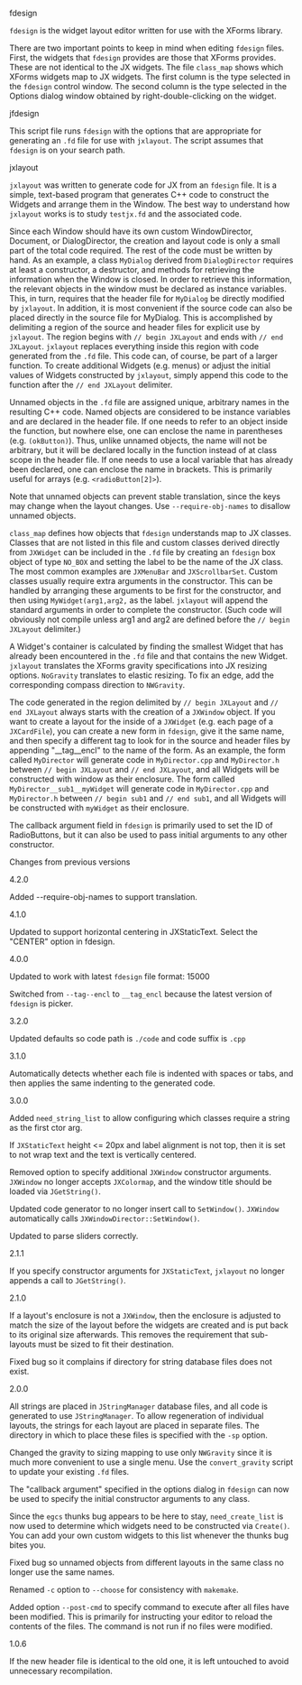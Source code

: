 fdesign

`fdesign` is the widget layout editor written for use with the XForms
library.

There are two important points to keep in mind when editing `fdesign`
files.  First, the widgets that `fdesign` provides are those that XForms
provides.  These are not identical to the JX widgets.  The file `class_map`
shows which XForms widgets map to JX widgets.  The first column is the type
selected in the `fdesign` control window.  The second column is the type
selected in the Options dialog window obtained by right-double-clicking on
the widget.

jfdesign

This script file runs `fdesign` with the options that are appropriate for
generating an `.fd` file for use with `jxlayout`.  The script assumes that
`fdesign` is on your search path.

jxlayout

`jxlayout` was written to generate code for JX from an `fdesign` file.  It
is a simple, text-based program that generates C++ code to construct the
Widgets and arrange them in the Window.  The best way to understand how
`jxlayout` works is to study `testjx.fd` and the associated code.

Since each Window should have its own custom WindowDirector, Document, or
DialogDirector, the creation and layout code is only a small part of the
total code required.  The rest of the code must be written by hand.  As an
example, a class `MyDialog` derived from `DialogDirector` requires at least
a constructor, a destructor, and methods for retrieving the information
when the Window is closed.  In order to retrieve this information, the
relevant objects in the window must be declared as instance variables.
This, in turn, requires that the header file for `MyDialog` be directly
modified by `jxlayout`.  In addition, it is most convenient if the source
code can also be placed directly in the source file for MyDialog.  This is
accomplished by delimiting a region of the source and header files for
explicit use by `jxlayout`.  The region begins with `// begin JXLayout` and
ends with `// end JXLayout`.  `jxlayout` replaces everything inside this
region with code generated from the `.fd` file.  This code can, of course,
be part of a larger function.  To create additional Widgets (e.g. menus) or
adjust the initial values of Widgets constructed by `jxlayout`, simply
append this code to the function after the `// end JXLayout` delimiter.

Unnamed objects in the `.fd` file are assigned unique, arbitrary names in
the resulting C++ code.  Named objects are considered to be instance
variables and are declared in the header file.  If one needs to refer to an
object inside the function, but nowhere else, one can enclose the name in
parentheses (e.g.  `(okButton)`).  Thus, unlike unnamed objects, the name
will not be arbitrary, but it will be declared locally in the function
instead of at class scope in the header file.  If one needs to use a local
variable that has already been declared, one can enclose the name in
brackets.  This is primarily useful for arrays (e.g. `<radioButton[2]>`).

Note that unnamed objects can prevent stable translation, since the keys
may change when the layout changes.  Use `--require-obj-names` to disallow
unnamed objects.

`class_map` defines how objects that `fdesign` understands map to JX
classes.  Classes that are not listed in this file and custom classes
derived directly from `JXWidget` can be included in the `.fd` file by
creating an `fdesign` box object of type `NO_BOX` and setting the label to
be the name of the JX class.  The most common examples are `JXMenuBar` and
`JXScrollbarSet`.  Custom classes usually require extra arguments in the
constructor.  This can be handled by arranging these arguments to be first
for the constructor, and then using `MyWidget(arg1,arg2,` as the label.
`jxlayout` will append the standard arguments in order to complete the
constructor.  (Such code will obviously not compile unless arg1 and arg2
are defined before the `// begin JXLayout` delimiter.)

A Widget's container is calculated by finding the smallest Widget that has
already been encountered in the `.fd` file and that contains the new
Widget.  `jxlayout` translates the XForms gravity specifications into JX
resizing options.  `NoGravity` translates to elastic resizing.  To fix an
edge, add the corresponding compass direction to `NWGravity`.

The code generated in the region delimited by `// begin JXLayout` and `//
end JXLayout` always starts with the creation of a `JXWindow` object.  If
you want to create a layout for the inside of a `JXWidget` (e.g. each page
of a `JXCardFile`), you can create a new form in `fdesign`, give it the
same name, and then specify a different tag to look for in the source and
header files by appending "__tag__encl" to the name of the form.  As an
example, the form called `MyDirector` will generate code in
`MyDirector.cpp` and `MyDirector.h` between `// begin JXLayout` and `// end
JXLayout`, and all Widgets will be constructed with window as their
enclosure.  The form called `MyDirector__sub1__myWidget` will generate code
in `MyDirector.cpp` and `MyDirector.h` between `// begin sub1` and `// end
sub1`, and all Widgets will be constructed with `myWidget` as their
enclosure.

The callback argument field in `fdesign` is primarily used to set the ID of
RadioButtons, but it can also be used to pass initial arguments to any
other constructor.

Changes from previous versions

4.2.0

Added --require-obj-names to support translation.

4.1.0

Updated to support horizontal centering in JXStaticText.  Select the
"CENTER" option in fdesign.

4.0.0

Updated to work with latest `fdesign` file format: 15000

Switched from `--tag--encl` to `__tag_encl` because the latest version of
`fdesign` is picker.

3.2.0

Updated defaults so code path is `./code` and code suffix is `.cpp`

3.1.0

Automatically detects whether each file is indented with spaces or tabs,
and then applies the same indenting to the generated code.

3.0.0

Added `need_string_list` to allow configuring which classes require a
string as the first ctor arg.

If `JXStaticText` height <= 20px and label alignment is not top, then it is
set to not wrap text and the text is vertically centered.

Removed option to specify additional `JXWindow` constructor arguments.
`JXWindow` no longer accepts `JXColormap`, and the window title should be
loaded via `JGetString()`.

Updated code generator to no longer insert call to `SetWindow()`.
`JXWindow` automatically calls `JXWindowDirector::SetWindow()`.

Updated to parse sliders correctly.

2.1.1

If you specify constructor arguments for `JXStaticText`, `jxlayout` no
longer appends a call to `JGetString()`.

2.1.0

If a layout's enclosure is not a `JXWindow`, then the enclosure is adjusted
to match the size of the layout before the widgets are created and is put
back to its original size afterwards.  This removes the requirement that
sub-layouts must be sized to fit their destination.

Fixed bug so it complains if directory for string database files does not
exist.

2.0.0

All strings are placed in `JStringManager` database files, and all code is
generated to use `JStringManager`.  To allow regeneration of individual
layouts, the strings for each layout are placed in separate files.  The
directory in which to place these files is specified with the `-sp` option.

Changed the gravity to sizing mapping to use only `NWGravity` since it is
much more convenient to use a single menu.  Use the `convert_gravity`
script to update your existing `.fd` files.

The "callback argument" specified in the options dialog in `fdesign` can
now be used to specify the initial constructor arguments to any class.

Since the `egcs` thunks bug appears to be here to stay, `need_create_list`
is now used to determine which widgets need to be constructed via
`Create()`.  You can add your own custom widgets to this list whenever the
thunks bug bites you.

Fixed bug so unnamed objects from different layouts in the same class no
longer use the same names.

Renamed `-c` option to `--choose` for consistency with `makemake`.

Added option `--post-cmd` to specify command to execute after all files
have been modified.  This is primarily for instructing your editor to
reload the contents of the files.  The command is not run if no files were
modified.

1.0.6

If the new header file is identical to the old one, it is left untouched to
avoid unnecessary recompilation.
